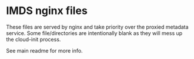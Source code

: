 # IMDS nginx files

These files are served by nginx and take priority over the proxied metadata service. Some file/directories are intentionally blank as they will mess up the cloud-init process.

See main readme for more info.
